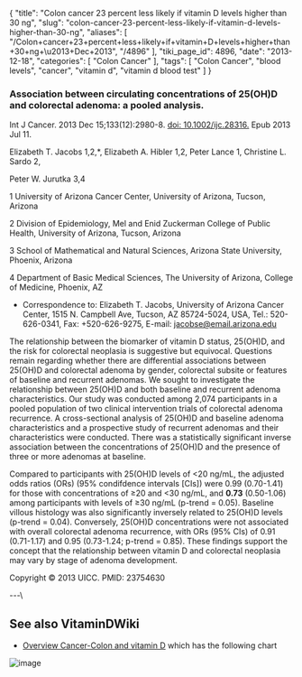 {
    "title": "Colon cancer 23 percent less likely if vitamin D levels higher than 30 ng",
    "slug": "colon-cancer-23-percent-less-likely-if-vitamin-d-levels-higher-than-30-ng",
    "aliases": [
        "/Colon+cancer+23+percent+less+likely+if+vitamin+D+levels+higher+than+30+ng+\u2013+Dec+2013",
        "/4896"
    ],
    "tiki_page_id": 4896,
    "date": "2013-12-18",
    "categories": [
        "Colon Cancer"
    ],
    "tags": [
        "Colon Cancer",
        "blood levels",
        "cancer",
        "vitamin d",
        "vitamin d blood test"
    ]
}


### Association between circulating concentrations of 25(OH)D and colorectal adenoma: a pooled analysis.

Int J Cancer. 2013 Dec 15;133(12):2980-8. [doi: 10.1002/ijc.28316.](https://doi.org/10.1002/ijc.28316.) Epub 2013 Jul 11.

Elizabeth T. Jacobs 1,2,*,    Elizabeth A. Hibler 1,2,     Peter Lance 1,    Christine L. Sardo 2,

Peter W. Jurutka 3,4 

1    University of Arizona Cancer Center, University of Arizona, Tucson, Arizona

2     Division of Epidemiology, Mel and Enid Zuckerman College of Public Health, University of Arizona, Tucson, Arizona

3     School of Mathematical and Natural Sciences, Arizona State University, Phoenix, Arizona

4     Department of Basic Medical Sciences, The University of Arizona, College of Medicine, Phoenix, AZ

* Correspondence to: Elizabeth T. Jacobs, University of Arizona Cancer Center, 1515 N. Campbell Ave, Tucson, AZ 85724-5024, USA, Tel.: 520-626-0341, Fax: +520-626-9275, E-mail: jacobse@email.arizona.edu

The relationship between the biomarker of vitamin D status, 25(OH)D, and the risk for colorectal neoplasia is suggestive but equivocal. Questions remain regarding whether there are differential associations between 25(OH)D and colorectal adenoma by gender, colorectal subsite or features of baseline and recurrent adenomas. We sought to investigate the relationship between 25(OH)D and both baseline and recurrent adenoma characteristics. Our study was conducted among 2,074 participants in a pooled population of two clinical intervention trials of colorectal adenoma recurrence. A cross-sectional analysis of 25(OH)D and baseline adenoma characteristics and a prospective study of recurrent adenomas and their characteristics were conducted. There was a statistically significant inverse association between the concentrations of 25(OH)D and the presence of three or more adenomas at baseline. 

Compared to participants with 25(OH)D levels of <20 ng/mL, the adjusted odds ratios (ORs) (95% condifdence intervals <span>[CIs]</span>) were 0.99 (0.70-1.41) for those with concentrations of ≥20 and <30 ng/mL, and  **0.73**  (0.50-1.06) among participants with levels of ≥30 ng/mL (p-trend = 0.05). Baseline villous histology was also significantly inversely related to 25(OH)D levels (p-trend = 0.04). Conversely, 25(OH)D concentrations were not associated with overall colorectal adenoma recurrence, with ORs (95% CIs) of 0.91 (0.71-1.17) and 0.95 (0.73-1.24; p-trend = 0.85). These findings support the concept that the relationship between vitamin D and colorectal neoplasia may vary by stage of adenoma development.

Copyright © 2013 UICC. PMID:     23754630

---\

## See also VitaminDWiki

* [Overview Cancer-Colon and vitamin D](/posts/overview-cancer-colon-and-vitamin-d) which has the following chart

<img src="/attachments/d3.mock.jpg" alt="image">